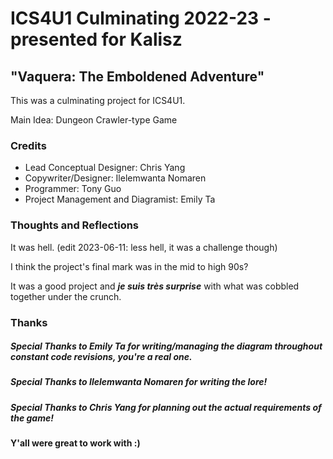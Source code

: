# ICS4U1 Culminating 2022-23 - presented for Kalisz

## "Vaquera: The Emboldened Adventure"

This was a culminating project for ICS4U1.

Main Idea: Dungeon Crawler-type Game

### Credits
- Lead Conceptual Designer: Chris Yang
- Copywriter/Designer: Ilelemwanta Nomaren
- Programmer: Tony Guo
- Project Management and Diagramist: Emily Ta

### Thoughts and Reflections
It was hell. (edit 2023-06-11: less hell, it was a challenge though)

I think the project's final mark was in the mid to high 90s?

It was a good project and ***je suis très surprise*** with what was cobbled together under the crunch.

### Thanks
##### Special Thanks to Emily Ta for writing/managing the diagram throughout constant code revisions, you're a real one.
##### Special Thanks to Ilelemwanta Nomaren for writing the lore!
##### Special Thanks to Chris Yang for planning out the actual requirements of the game!
#### Y'all were great to work with :)
